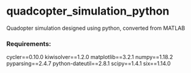 # quadcopter_simulation_python
Quadopter simulation designed using python, converted from MATLAB

### Requirements:
cycler==0.10.0
kiwisolver==1.2.0
matplotlib==3.2.1
numpy==1.18.2
pyparsing==2.4.7
python-dateutil==2.8.1
scipy==1.4.1
six==1.14.0